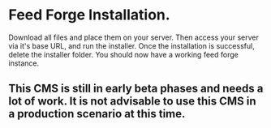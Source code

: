 Feed Forge Installation.
========================

Download all files and place them on your server. Then access your server via it's base URL, and run the installer. Once the installation is successful, delete the installer folder. You should now have a working feed forge instance. 

This CMS is still in early beta phases and needs a lot of work. It is not advisable to use this CMS in a production scenario at this time.
------------------------------------------------------------------------------------------------------------------------------------------